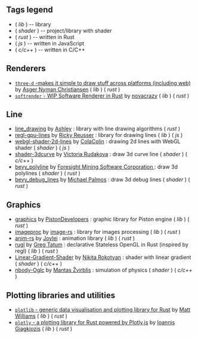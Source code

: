 
## Tags legend

- ( _lib_ ) -- library
- ( _shader_ ) -- project/library with shader
- ( _rust_ ) -- written in Rust
- ( _js_ ) -- written in JavaScript
- ( _c/c++_ ) -- written in C/C++


## Renderers

- [`three-d` -makes it simple to draw stuff across platforms (including web)](https://github.com/asny/three-d) by [Asger Nyman Christiansen](https://github.com/asny) ( _lib_ ) ( _rust_ )
- [`softrender` - WIP Software Renderer in Rust](https://github.com/novacrazy/rust-softrender) by [novacrazy](https://github.com/novacrazy) ( _lib_ ) ( _rust_ )

## Line

- [line_drawing](https://github.com/expenses/line_drawing) by [Ashley](https://github.com/expenses) : library with line drawing algorithms ( _rust_ )
- [regl-gpu-lines](https://github.com/rreusser/regl-gpu-lines) by [Ricky Reusser](https://github.com/rreusser) : library for drawing lines ( _lib_ ) ( _js_ )
- [webgl-shader-2d-lines](https://github.com/ColaColin/webgl-shader-2d-lines) by [ColaColin](https://github.com/ColaColin) : drawing 2d lines with WebGL shader ( _shader_ ) ( _js_ )
- [shader-3dcurve](https://github.com/vicrucann/shader-3dcurve) by [Victoria Rudakova](https://github.com/vicrucann) : draw 3d curve line ( _shader_ ) ( _c/c++_ )
- [bevy_polyline](https://github.com/ForesightMiningSoftwareCorporation/bevy_polyline) by [Foresight Mining Software Corporation ](https://github.com/ForesightMiningSoftwareCorporation) : draw 3d polylines ( _shader_ ) ( _rust_ )
- [bevy_debug_lines](https://github.com/Toqozz/bevy_debug_lines) by [Michael Palmos](https://github.com/Toqozz) : draw 3d debug lines ( _shader_ ) ( _rust_ )

## Graphics

- [graphics](https://github.com/pistondevelopers/graphics) by [PistonDevelopers](https://github.com/PistonDevelopers) : graphic library for Piston engine ( _lib_ ) ( _rust_ )
- [imageproc](https://github.com/image-rs/imageproc) by [image-rs](https://github.com/image-rs) : library for images processing ( _lib_ ) ( _rust_ )
- [anim-rs](https://github.com/Joylei/anim-rs) by [Joylei](https://github.com/Joylei) : animation library ( _lib_ ) ( _rust_ )
- [rugl](https://github.com/gregtatum/rugl) by [Greg Tatum](https://github.com/gregtatum) : declarative Stateless OpenGL in Rust (inspired by regl) ( _lib_ ) ( _rust_ )
- [Linear-Gradient-Shader](https://github.com/Rokotyan/Linear-Gradient-Shader) by [Nikita Rokotyan](https://github.com/Rokotyan) : shader with linear gradient ( _shader_ ) ( _c/c++_ )
- [nbody-Oglc](https://github.com/MantasZvirb/nbody-Oglc) by [Mantas Žvirblis](https://github.com/MantasZvirb) : simulation of physics ( _shader_ ) ( _c/c++_ )

## Plotting libraries and utilities

- [`plotlib` - generic data visualisation and plotting library for Rust](https://github.com/milliams/plotlib) by [Matt Williams](https://github.com/milliams) ( _lib_ ) ( _rust_ )
- [`plotly` - a plotting library for Rust powered by Plotly.js](https://github.com/igiagkiozis/plotly) by [Ioannis Giagkiozis](https://github.com/igiagkiozis) ( _lib_ ) ( _rust_ )

